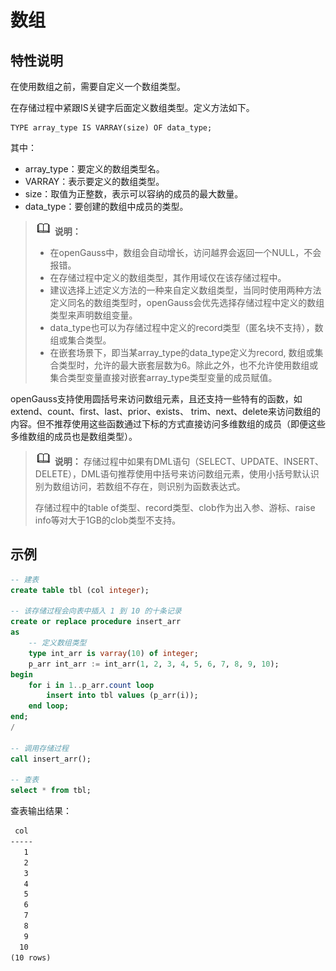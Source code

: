 # 数组

## 特性说明<a name="zh-cn_topic_0283137521_zh-cn_topic_0237122214_zh-cn_topic_0059778979_s9b23a1cdca6042f3ae428afa25038607"></a>

在使用数组之前，需要自定义一个数组类型。

在存储过程中紧跟IS关键字后面定义数组类型。定义方法如下。

```
TYPE array_type IS VARRAY(size) OF data_type;
```

其中：

-   array\_type：要定义的数组类型名。
-   VARRAY：表示要定义的数组类型。
-   size：取值为正整数，表示可以容纳的成员的最大数量。
-   data\_type：要创建的数组中成员的类型。

>![](public_sys-resources/icon-note.png) **说明：** 
>-   在openGauss中，数组会自动增长，访问越界会返回一个NULL，不会报错。
>-   在存储过程中定义的数组类型，其作用域仅在该存储过程中。
>-   建议选择上述定义方法的一种来自定义数组类型，当同时使用两种方法定义同名的数组类型时，openGauss会优先选择存储过程中定义的数组类型来声明数组变量。
>-   data\_type也可以为存储过程中定义的record类型（匿名块不支持），数组或集合类型。
>-   在嵌套场景下，即当某array\_type的data\_type定义为record, 数组或集合类型时，允许的最大嵌套层数为6。除此之外，也不允许使用数组或集合类型变量直接对嵌套array\_type类型变量的成员赋值。

openGauss支持使用圆括号来访问数组元素，且还支持一些特有的函数，如extend、count、first、last、prior、exists、 trim、next、delete来访问数组的内容。但不推荐使用这些函数通过下标的方式直接访问多维数组的成员（即便这些多维数组的成员也是数组类型）。

>![](public_sys-resources/icon-note.png) **说明：** 
>存储过程中如果有DML语句（SELECT、UPDATE、INSERT、DELETE），DML语句推荐使用中括号来访问数组元素，使用小括号默认识别为数组访问，若数组不存在，则识别为函数表达式。
>
>存储过程中的table of类型、record类型、clob作为出入参、游标、raise info等对大于1GB的clob类型不支持。

## 示例

```sql
-- 建表
create table tbl (col integer);

-- 该存储过程会向表中插入 1 到 10 的十条记录
create or replace procedure insert_arr
as
    -- 定义数组类型
    type int_arr is varray(10) of integer;
    p_arr int_arr := int_arr(1, 2, 3, 4, 5, 6, 7, 8, 9, 10);
begin
    for i in 1..p_arr.count loop
        insert into tbl values (p_arr(i));
    end loop;
end;
/

-- 调用存储过程
call insert_arr();

-- 查表
select * from tbl;
```

查表输出结果：

```txt
 col
-----
   1
   2
   3
   4
   5
   6
   7
   8
   9
  10
(10 rows)
```
